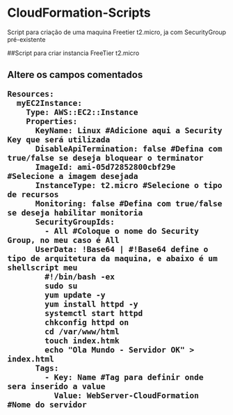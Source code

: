 # CloudFormation-Scripts
 Script para criação de uma maquina Freetier t2.micro, ja com SecurityGroup pré-existente

##Script para criar instancia FreeTier t2.micro <h2>

**Altere os campos comentados**

~~~
Resources:
  myEC2Instance:
    Type: AWS::EC2::Instance
    Properties:
      KeyName: Linux #Adicione aqui a Security Key que será utilizada
      DisableApiTermination: false #Defina com true/false se deseja bloquear o terminator
      ImageId: ami-05d72852800cbf29e #Selecione a imagem desejada
      InstanceType: t2.micro #Selecione o tipo de recursos
      Monitoring: false #Defina com true/false se deseja habilitar monitoria
      SecurityGroupIds: 
        - All #Coloque o nome do Security Group, no meu caso é All
      UserData: !Base64 | #!Base64 define o tipo de arquitetura da maquina, e abaixo é um shellscript meu
        #!/bin/bash -ex
        sudo su 
        yum update -y 
        yum install httpd -y 
        systemctl start httpd
        chkconfig httpd on
        cd /var/www/html
        touch index.htmk
        echo "Ola Mundo - Servidor OK" > index.html
      Tags:
        - Key: Name #Tag para definir onde sera inserido a value
          Value: WebServer-CloudFormation #Nome do servidor
        
~~~
